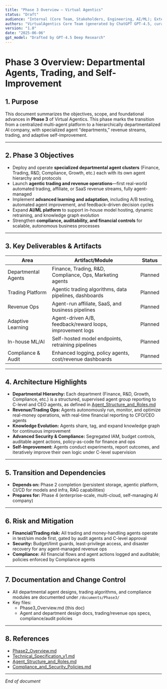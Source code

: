 ```yaml
---
title: "Phase 3 Overview – Virtual Agentics"
status: "Draft"
audience: "Internal (Core Team, Stakeholders, Engineering, AI/ML); External (Auditors)"
authors: "VirtualAgentics Core Team (generated by ChatGPT GPT-4.5, curated by Ben)"
version: "1.0"
date: "2025-06-06"
gpt_model: "Drafted by GPT-4.5 Deep Research"
---
```


# Phase 3 Overview: Departmental Agents, Trading, and Self-Improvement

## 1. Purpose

This document summarizes the objectives, scope, and foundational advances in **Phase 3** of Virtual Agentics. This phase marks the transition from a centralized multi-agent platform to a hierarchically departmentalized AI company, with specialized agent “departments,” revenue streams, trading, and adaptive self-improvement.

---

## 2. Phase 3 Objectives

- Deploy and operate **specialized departmental agent clusters** (Finance, Trading, R&D, Compliance, Growth, etc.) each with its own agent hierarchy and protocols
- Launch **agentic trading and revenue operations**—first real-world automated trading, affiliate, or SaaS revenue streams, fully agent-managed
- Implement **advanced learning and adaptation**, including A/B testing, automated agent improvement, and feedback-driven decision cycles
- Expand **AI/ML platform** to support in-house model hosting, dynamic retraining, and knowledge graph evolution
- Strengthen **compliance, auditability, and financial controls** for scalable, autonomous business processes

---

## 3. Key Deliverables & Artifacts

| Area               | Artifact/Module                                             | Status          |
|--------------------|------------------------------------------------------------|-----------------|
| Departmental Agents| Finance, Trading, R&D, Compliance, Ops, Marketing agents   | Planned         |
| Trading Platform   | Agentic trading algorithms, data pipelines, dashboards     | Planned         |
| Revenue Ops        | Agent-run affiliate, SaaS, and business pipelines          | Planned         |
| Adaptive Learning  | Agent-driven A/B, feedback/reward loops, improvement logs  | Planned         |
| In-house ML/AI     | Self-hosted model endpoints, retraining pipelines          | Planned         |
| Compliance & Audit | Enhanced logging, policy agents, cost/revenue dashboards   | Planned         |

---

## 4. Architecture Highlights

- **Departmental Hierarchy:** Each department (Finance, R&D, Growth, Compliance, etc.) is a structured, supervised agent group reporting to C-level and CEO agents, as defined in [Agent_Structure_and_Roles.md](../Agent_Structure_and_Roles.md)
- **Revenue/Trading Ops:** Agents autonomously run, monitor, and optimize real-money operations, with real-time financial reporting to CFO/CEO agents
- **Knowledge Evolution:** Agents share, tag, and expand knowledge graph for continuous improvement
- **Advanced Security & Compliance:** Segregated IAM, budget controls, auditable agent actions, policy-as-code for finance and ops
- **Self-Improvement:** Agents conduct experiments, report outcomes, and iteratively improve their own logic under C-level supervision

---

## 5. Transition and Dependencies

- **Depends on:** Phase 2 completion (persistent storage, agentic platform, CI/CD for models and infra, RAG capabilities)
- **Prepares for:** Phase 4 (enterprise-scale, multi-cloud, self-managing AI company)

---

## 6. Risk and Mitigation

- **Financial/Trading risk:** All trading and money-handling agents operate in test/sim mode first, gated by audit agents and C-level approval
- **Security:** Budget/limit guards, least-privilege access, and disaster recovery for any agent-managed revenue ops
- **Compliance:** All financial flows and agent actions logged and auditable; policies enforced by Compliance agents

---

## 7. Documentation and Change Control

- All departmental agent designs, trading algorithms, and compliance modules are documented under `/documents/Phase3/`
- Key files:  
    - Phase3_Overview.md (this doc)  
    - Agent and department design docs, trading/revenue ops specs, compliance/audit policies

---

## 8. References

- [Phase2_Overview.md](../Phase2_Overview.md)
- [Technical_Specification_v1.md](../Technical_Specification_v1.md)
- [Agent_Structure_and_Roles.md](../Agent_Structure_and_Roles.md)
- [Compliance_and_Security_Policies.md](../Compliance_and_Security_Policies.md)

---

*End of document*
